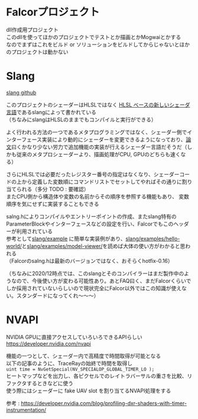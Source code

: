 # Falcorプロジェクト
dll作成用プロジェクト  
このdllを使ってほかのプロジェクトでテストとか描画とかMogwaiとかする  
なのでまずはこれをビルド or ソリューションをビルドしてからじゃないとほかのプロジェクトは動かない  

# Slang
 [slang github](https://github.com/shader-slang/slang)  
 
このプロジェクトのシェーダーはHLSLではなく [HLSL ベースの新しいシェーダ言語](http://masafumi.cocolog-nifty.com/masafumis_diary/2018/11/hlsl-slang-8752.html)であるslangによって書かれている  
（ちなみにslangはHLSLのままでもコンパイルと実行ができる）  
 
よく行われる方法の一つであるメタプログラミングではなく、シェーダー側でインターフェース実装により動的にシェーダーを変更できるようになっており、[論文](http://graphics.cs.cmu.edu/projects/slang/)曰くかなり少ない労力で追加機能の実装が行えるシェーダー言語だそうだ（しかも従来のメタプロシェーダーより、描画処理がCPU, GPUのどちらも速くなる）  

さらにHLSLでは必要だったレジスター番号の指定はなくなり、シェーダーコードの上から定義した変数順にコマンドリストでセットしてやればその通りに割り当てられる（多分 TODO : 要確認）  
またCPU側から構造体や変数の名前からその順序を参照する機能もあり、 変数順序を気にせずに実装することもできる  

salng.hによりコンパイルやエントリーポイントの作成、またslang特有のParameterBlockやインターフェースなどの設定を行い、Falcorでもこのヘッダーが利用されている  
参考として[slang/example](https://github.com/shader-slang/slang/tree/master/examples)  に簡単な実装例があり、[slang/examples/hello-world/](https://github.com/shader-slang/slang/tree/master/examples/hello-world)と[slang/examples/model-viewer/](https://github.com/shader-slang/slang/tree/master/examples/model-viewer)を読めば大体の使い方がわかると思われる  
（Falcorのsalng.hは最新のバージョンではなく、おそらくhotfix-0.16）

（ちなみに2020/12時点では、このslangとそのコンパイラーはまだ製作中のようなので、今後使い方が変わる可能性あり。あとFAQ曰く、まだFalcorくらいでしか採用されていないらしいので現状完全にFalcor以外ではこの知識が使えない。スタンダードになってくれ～～～）  

# NVAPI
NVIDIA GPUに直接アクセスしていろいろできるAPIらしい  
https://developer.nvidia.com/nvapi  

機能の一つとして、シェーダー内で高精度で時間取得が可能となる  
以下の記事のように、TraceRayの始終で時間を取得し  
`uint time = NvGetSpecial(NV_SPECIALOP_GLOBAL_TIMER_LO );`  
ヒートマップなどを出力し、各ピクセルでのレイトラバーサルの重さを比較、リファクタするときなどに使う  
使う際にはシェーダーに fake UAV slot を割り当てるNVAPI処理をする  

参考 : https://developer.nvidia.com/blog/profiling-dxr-shaders-with-timer-instrumentation/  


<!--stackedit_data:
eyJoaXN0b3J5IjpbLTEyMzMyMTg2MzcsMTYzODA5Mjg3MiwxOD
U5NTU0MzQ0LDg1MzE0NDAzMCwtMTMxNzcxNzkzMiwxMzUxMzAw
MTY3LDM5MTExMjA1Myw2NjQ4MDU5MjEsLTE0MjMzMTUxNjQsMz
UwMjU2NzQxLDIyMjkwMTI2NCwxODA2MzMwMDA4LDY1MDQ2NTY1
NCwxMDY3MzUzNjk5LDI1Njk2ODk4NSwxNjIyODcyMDg1LDE2OD
E1MDQ1MjcsLTE4NDE1MzU0MzIsMTk3NTMyNDU2NSwxOTcwMjA3
ODY1XX0=
-->